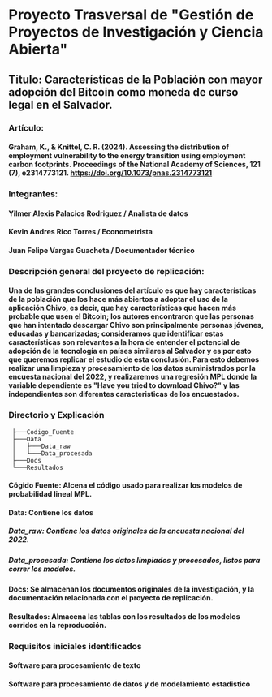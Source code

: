 # Proyecto Trasversal de "Gestión de Proyectos de Investigación y Ciencia Abierta"
## Titulo: Características de la Población con mayor adopción del Bitcoin como moneda de curso legal en el Salvador. 

### Artículo:
#### Graham, K., & Knittel, C. R. (2024). Assessing the distribution of employment vulnerability to the energy transition using employment carbon footprints. Proceedings of the National Academy of Sciences, 121 (7), e2314773121. https://doi.org/10.1073/pnas.2314773121

### Integrantes:
#### Yilmer Alexis Palacios Rodriguez / Analista de datos
#### Kevin Andres Rico Torres / Econometrista
#### Juan Felipe Vargas Guacheta / Documentador técnico

### Descripción general del proyecto de replicación:

#### Una de las grandes conclusiones del artículo es que hay características de la población que los hace más abiertos a adoptar el uso de la aplicación Chivo, es decir, que hay características que hacen más probable que usen el Bitcoin; los autores encontraron que las personas que han intentado descargar Chivo son principalmente personas jóvenes, educadas y bancarizadas; consideramos que identificar estas características son relevantes a la hora de entender el potencial de adopción de la tecnología en países similares al Salvador y es por esto que queremos replicar el estudio de esta conclusión. Para esto debemos realizar una limpieza y procesamiento de los datos suministrados por la encuesta nacional del 2022, y realizaremos una regresión MPL donde la variable dependiente es "Have you tried to download Chivo?" y las independientes son diferentes caracteristicas de los encuestados.

### Directorio y Explicación

``` Directorio:
 ├───Codigo_Fuente
 ├───Data
 │   ├───Data_raw
 │   └───Data_procesada
 ├───Docs
 └───Resultados
```
#### Cógido Fuente: Alcena el código usado para realizar los modelos de probabilidad lineal MPL.
#### Data: Contiene los datos
##### Data_raw: Contiene los datos originales de la encuesta nacional del 2022.
##### Data_procesada: Contiene los datos limpiados y procesados, listos para correr los modelos. 
#### Docs: Se almacenan los documentos originales de la investigación, y la documentación relacionada con el proyecto de replicación.
#### Resultados: Almacena las tablas con los resultados de los modelos corridos en la reproducción.

### Requisitos iniciales identificados
#### Software para procesamiento de texto
#### Software para procesamiento de datos y de modelamiento estadistico


